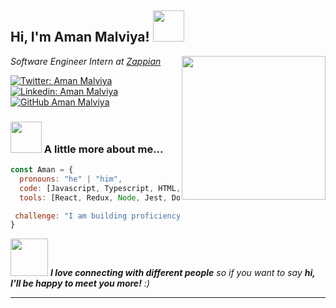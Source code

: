 <h2> Hi, I'm Aman Malviya! <img src="https://media.giphy.com/media/mGcNjsfWAjY5AEZNw6/giphy.gif" width="50"></h2>
<img align='right' src="https://media.giphy.com/media/ieyl9zmCjO4b4t6qoY/giphy.gif" width="230">
<p><em>Software Engineer Intern at <a href="https://www.linkedin.com/company/zappian-media/">Zappian</a>
</em></p>

[![Twitter: Aman Malviya](https://img.shields.io/twitter/follow/Aman?style=social)](https://twitter.com/AmanMalviya258)
[![Linkedin: Aman Malviya ](https://img.shields.io/badge/-amanmalviya-blue?style=flat-square&logo=Linkedin&logoColor=white&link=https://www.linkedin.com/in/amanmalviya258/)](https://www.linkedin.com/in/amanmalviya258/)
[![GitHub Aman Malviya](https://img.shields.io/github/followers/amanmmalviya258?label=follow&style=social)](https://github.com/amanmalviya258)


### <img src="https://media.giphy.com/media/VgCDAzcKvsR6OM0uWg/giphy.gif" width="50"> A little more about me...  

```javascript
const Aman = {
  pronouns: "he" | "him",
  code: [Javascript, Typescript, HTML, CSS, Java],
  tools: [React, Redux, Node, Jest, Docker],

 challenge: "I am building proficiency in node.js"
}
```

<img src="https://media.giphy.com/media/LnQjpWaON8nhr21vNW/giphy.gif" width="60"> <em><b>I love connecting with different people</b> so if you want to say <b>hi, I'll be happy to meet you more!</b> :)</em>

---
